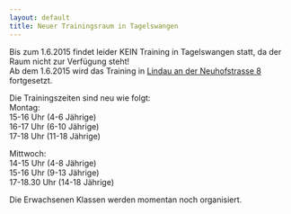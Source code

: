 ```yaml
---
layout: default
title: Neuer Trainingsraum in Tagelswangen
---
```


Bis zum 1.6.2015 findet leider KEIN Training in Tagelswangen statt, da der Raum nicht zur Verfügung steht!<br>
Ab dem 1.6.2015 wird das Training in [Lindau an der Neuhofstrasse 8](https://www.google.ch/maps/place/Neuhofstrasse+8,+8315+Lindau/@47.44105,8.6722886,17z/data=!4m7!1m4!3m3!1s0x479a98af513cebaf:0x99a43418b48f32b!2sNeuhofstrasse+8,+8315+Lindau!3b1!3m1!1s0x479a98af513cebaf:0x99a43418b48f32b) fortgesetzt.

Die Trainingszeiten sind neu wie folgt:<br>
Montag:<br>
15-16 Uhr (4-6 Jährige)<br>
16-17 Uhr (6-10 Jährige)<br>
17-18 Uhr (11-18 Jährige)<br>


Mittwoch: <br>
14-15 Uhr (4-8 Jährige)<br>
15-16 Uhr (9-13 Jährige)<br>
17-18.30 Uhr (14-18 Jährige)<br>

Die Erwachsenen Klassen werden momentan noch organisiert.
